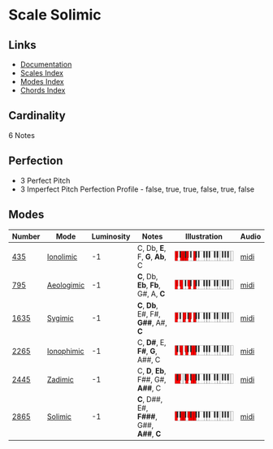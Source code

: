 # Scale Solimic

## Links

- [Documentation](README.md)
- [Scales Index](Scales.md)
- [Modes Index](Modes.md)
- [Chords Index](Chords.md)

## Cardinality

6 Notes

## Perfection

- 3 Perfect Pitch
- 3 Imperfect Pitch
Perfection Profile - false, true, true, false, true, false

## Modes

| Number | Mode | Luminosity | Notes | Illustration | Audio |
|--------|------|------------|-------|--------------|-------|
| [435](https://ianring.com/musictheory/scales/435) | [Ionolimic](ModeIonolimic.md) | -1 | C, Db, **E**, F, **G**, **Ab**, C | ![CNaturalIonolimic](ModeCNaturalIonolimic.png) | [midi](https://github.com/edipermadi/music/blob/main/docs/ModeCNaturalIonolimic.mid?raw=true) | 
| [795](https://ianring.com/musictheory/scales/795) | [Aeologimic](ModeAeologimic.md) | -1 | **C**, Db, **Eb**, **Fb**, G#, A, **C** | ![CNaturalAeologimic](ModeCNaturalAeologimic.png) | [midi](https://github.com/edipermadi/music/blob/main/docs/ModeCNaturalAeologimic.mid?raw=true) | 
| [1635](https://ianring.com/musictheory/scales/1635) | [Sygimic](ModeSygimic.md) | -1 | **C**, **Db**, E#, F#, **G##**, A#, **C** | ![CNaturalSygimic](ModeCNaturalSygimic.png) | [midi](https://github.com/edipermadi/music/blob/main/docs/ModeCNaturalSygimic.mid?raw=true) | 
| [2265](https://ianring.com/musictheory/scales/2265) | [Ionophimic](ModeIonophimic.md) | -1 | C, **D#**, E, **F#**, **G**, A##, C | ![CNaturalIonophimic](ModeCNaturalIonophimic.png) | [midi](https://github.com/edipermadi/music/blob/main/docs/ModeCNaturalIonophimic.mid?raw=true) | 
| [2445](https://ianring.com/musictheory/scales/2445) | [Zadimic](ModeZadimic.md) | -1 | C, **D**, **Eb**, F##, G#, **A##**, C | ![CNaturalZadimic](ModeCNaturalZadimic.png) | [midi](https://github.com/edipermadi/music/blob/main/docs/ModeCNaturalZadimic.mid?raw=true) | 
| [2865](https://ianring.com/musictheory/scales/2865) | [Solimic](ModeSolimic.md) | -1 | **C**, D##, E#, **F###**, G##, **A##**, **C** | ![CNaturalSolimic](ModeCNaturalSolimic.png) | [midi](https://github.com/edipermadi/music/blob/main/docs/ModeCNaturalSolimic.mid?raw=true) | 
